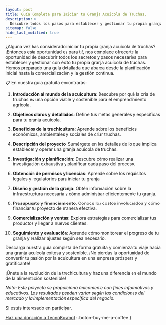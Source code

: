 ```yaml
---
layout: post
title: Guía Completa para Iniciar tu Granja Acuícola de Truchas.
description: >
  Descubre todos los pasos para establecer y gestionar tu propia granja de truchas con nuestra guía gratuita.
sitemap: false
hide_last_modified: true
---
```

¿Alguna vez has considerado iniciar tu propia granja acuícola de truchas? ¡Entonces esta oportunidad es para ti!, nos complace ofrecerte la oportunidad de descubrir todos los secretos y pasos necesarios para establecer y gestionar con éxito tu propia granja acuícola de truchas. Hemos preparado una guía detallada que abarca desde la planificación inicial hasta la comercialización y la gestión continua.

📋 En nuestra guía gratuita encontrarás:

1. **Introducción al mundo de la acuicultura**: Descubre por qué la cría de truchas es una opción viable y sostenible para el emprendimiento agrícola.

2. **Objetivos claros y detallados**: Define tus metas generales y específicas para tu granja acuícola.

3. **Beneficios de la truchicultura**: Aprende sobre los beneficios económicos, ambientales y sociales de criar truchas.

4. **Descripción del proyecto**: Sumérgete en los detalles de lo que implica establecer y operar una granja acuícola de truchas.

5. **Investigación y planificación**: Descubre cómo realizar una investigación exhaustiva y planificar cada paso del proceso.

6. **Obtención de permisos y licencias**: Aprende sobre los requisitos legales y regulatorios para iniciar tu granja.

7. **Diseño y gestión de la granja**: Obtén información sobre la infraestructura necesaria y cómo administrar eficientemente tu granja.

8. **Presupuesto y financiamiento**: Conoce los costos involucrados y cómo financiar tu proyecto de manera efectiva.

9. **Comercialización y ventas**: Explora estrategias para comercializar tus productos y llegar a nuevos clientes.

10. **Seguimiento y evaluación**: Aprende cómo monitorear el progreso de tu granja y realizar ajustes según sea necesario.


Descarga nuestra guía completa de forma gratuita y comienza tu viaje hacia una granja acuícola exitosa y sostenible. ¡No pierdas la oportunidad de convertir tu pasión por la acuicultura en una empresa próspera y gratificante!

¡Únete a la revolución de la truchicultura y haz una diferencia en el mundo de la alimentación sostenible! 

*Nota: Este proyecto se proporciona únicamente con fines informativos y educativos. Los resultados pueden variar según las condiciones del mercado y la implementación específica del negocio.*

Si estás interesado en participar.


[Haz una donación a TecnoKosmo](https://www.buymeacoffee.com/nain.taleb){: .boton-buy-me-a-coffee }

<object data="../estudioFactibilidadGranjaAcuicolaTrucha.pdf" width="100%" height="600" type='application/pdf'></object>

<object data="../implementacionGranjaAcuicolaTrucha.pdf" width="100%" height="600" type='application/pdf'></object>